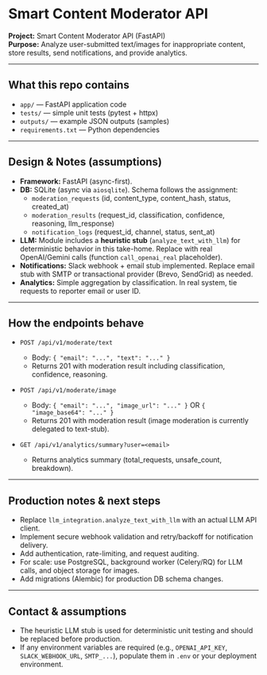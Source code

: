 # Smart Content Moderator API

**Project:** Smart Content Moderator API (FastAPI)  
**Purpose:** Analyze user-submitted text/images for inappropriate content, store results, send notifications, and provide analytics.

---

## What this repo contains
- `app/` — FastAPI application code
- `tests/` — simple unit tests (pytest + httpx)
- `outputs/` — example JSON outputs (samples)
- `requirements.txt` — Python dependencies

---

## Design & Notes (assumptions)
- **Framework:** FastAPI (async-first).
- **DB:** SQLite (async via `aiosqlite`). Schema follows the assignment:
  - `moderation_requests` (id, content_type, content_hash, status, created_at)
  - `moderation_results` (request_id, classification, confidence, reasoning, llm_response)
  - `notification_logs` (request_id, channel, status, sent_at)
- **LLM:** Module includes a **heuristic stub** (`analyze_text_with_llm`) for deterministic behavior in this take-home. Replace with real OpenAI/Gemini calls (function `call_openai_real` placeholder).
- **Notifications:** Slack webhook + email stub implemented. Replace email stub with SMTP or transactional provider (Brevo, SendGrid) as needed.
- **Analytics:** Simple aggregation by classification. In real system, tie requests to reporter email or user ID.

---

## How the endpoints behave
- `POST /api/v1/moderate/text`
  - Body: `{ "email": "...", "text": "..." }`
  - Returns 201 with moderation result including classification, confidence, reasoning.

- `POST /api/v1/moderate/image`
  - Body: `{ "email": "...", "image_url": "..." }` OR `{ "image_base64": "..." }`
  - Returns 201 with moderation result (image moderation is currently delegated to text-stub).

- `GET /api/v1/analytics/summary?user=<email>`
  - Returns analytics summary (total_requests, unsafe_count, breakdown).

---

## Production notes & next steps
- Replace `llm_integration.analyze_text_with_llm` with an actual LLM API client.
- Implement secure webhook validation and retry/backoff for notification delivery.
- Add authentication, rate-limiting, and request auditing.
- For scale: use PostgreSQL, background worker (Celery/RQ) for LLM calls, and object storage for images.
- Add migrations (Alembic) for production DB schema changes.

---

## Contact & assumptions
- The heuristic LLM stub is used for deterministic unit testing and should be replaced before production.
- If any environment variables are required (e.g., `OPENAI_API_KEY`, `SLACK_WEBHOOK_URL`, `SMTP_...`), populate them in `.env` or your deployment environment.

